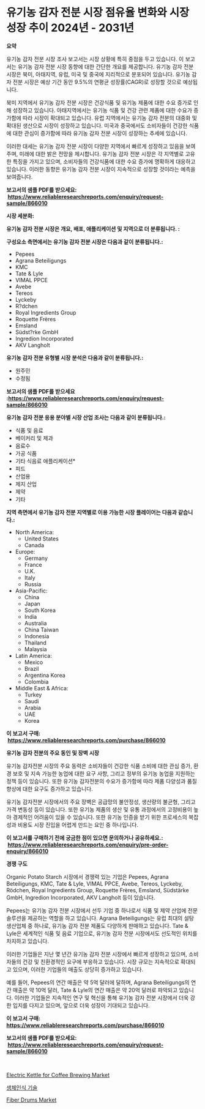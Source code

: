 <p><h1>유기농 감자 전분 시장 점유율 변화와 시장 성장 추이 2024년 - 2031년</h1></p><p><strong>요약</strong></p>
<p><p>유기농 감자 전분 시장 조사 보고서는 시장 상황에 특히 중점을 두고 있습니다. 이 보고서는 유기농 감자 전분 시장 동향에 대한 간단한 개요를 제공합니다. 유기농 감자 전분 시장은 북미, 아태지역, 유럽, 미국 및 중국에 지리적으로 분포되어 있습니다. 유기농 감자 전분 시장은 예상 기간 동안 9.5%의 연평균 성장률(CAGR)로 성장할 것으로 예상됩니다. </p><p>북미 지역에서 유기농 감자 전분 시장은 건강식품 및 유기농 제품에 대한 수요 증가로 인해 성장하고 있습니다. 아태지역에서는 유기농 식품 및 건강 관련 제품에 대한 수요가 증가함에 따라 시장이 확대되고 있습니다. 유럽 지역에서는 유기농 감자 전분의 대중화 및 확대된 생산으로 시장이 성장하고 있습니다. 미국과 중국에서도 소비자들이 건강한 식품에 대한 관심이 증가함에 따라 유기농 감자 전분 시장이 성장하는 추세에 있습니다.</p><p>이러한 대세는 유기농 감자 전분 시장이 다양한 지역에서 빠르게 성장하고 있음을 보여주며, 미래에 대한 밝은 전망을 제시합니다. 유기농 감자 전분 시장은 각 지역별로 고유한 특징을 가지고 있으며, 소비자들의 건강식품에 대한 수요 증가에 명확하게 대응하고 있습니다. 이러한 동향은 유기농 감자 전분 시장이 지속적으로 성장할 것이라는 예측을 보여줍니다.</p></p>
<p><strong>보고서의 샘플 PDF를 받으세요: &nbsp;<a href="https://www.reliableresearchreports.com/enquiry/request-sample/866010">https://www.reliableresearchreports.com/enquiry/request-sample/866010</a></strong></p>
<p><strong>시장 세분화:</strong></p>
<p><strong> 유기농 감자 전분 시장은 개요, 배포, 애플리케이션 및 지역으로 더 분류됩니다. :</strong></p>
<p><strong>구성요소 측면에서는 유기농 감자 전분 시장은 다음과 같이 분류됩니다.:</strong></p>
<p><ul><li>Pepees</li><li>Agrana Beteiligungs</li><li>KMC</li><li>Tate & Lyle</li><li>VIMAL PPCE</li><li>Avebe</li><li>Tereos</li><li>Lyckeby</li><li>R?dchen</li><li>Royal Ingredients Group</li><li>Roquette Frères</li><li>Emsland</li><li>Südst?rke GmbH</li><li>Ingredion Incorporated</li><li>AKV Langholt</li></ul></p>
<p><strong> 유기농 감자 전분 유형별 시장 분석은 다음과 같이 분류됩니다.:</strong></p>
<p><ul><li>원주민</li><li>수정됨</li></ul></p>
<p><strong>보고서의 샘플 PDF를 받으세요 :<a href="https://www.reliableresearchreports.com/enquiry/request-sample/866010">https://www.reliableresearchreports.com/enquiry/request-sample/866010</a></strong></p>
<p><strong> 유기농 감자 전분 응용 분야별 시장 산업 조사는 다음과 같이 분류됩니다.:</strong></p>
<p><ul><li>식품 및 음료</li><li>베이커리 및 제과</li><li>음료수</li><li>가공 식품</li><li>기타 식음료 애플리케이션*</li><li>피드</li><li>산업용</li><li>제지 산업</li><li>제약</li><li>기타</li></ul></p>
<p><strong>지역 측면에서 유기농 감자 전분 지역별로 이용 가능한 시장 플레이어는 다음과 같습니다.:</strong></p>
<p><ul>
    <li>
        North America:
        <ul>
            <li>United States</li>
            <li>Canada</li>
        </ul>
    </li>
    <li>
        Europe:
        <ul>
            <li>Germany</li>
            <li>France</li>
            <li>U.K.</li>
            <li>Italy</li>
            <li>Russia</li>
        </ul>
    </li>
    <li>
        Asia-Pacific:
        <ul>
            <li>China</li>
            <li>Japan</li>
            <li>South Korea</li>
            <li>India</li>
            <li>Australia</li>
            <li>China Taiwan</li>
            <li>Indonesia</li>
            <li>Thailand</li>
            <li>Malaysia</li>
        </ul>
    </li>
    <li>
        Latin America:
        <ul>
            <li>Mexico</li>
            <li>Brazil</li>
            <li>Argentina Korea</li>
            <li>Colombia</li>
        </ul>
    </li>
    <li>
        Middle East & Africa:
        <ul>
            <li>Turkey</li>
            <li>Saudi</li>
            <li>Arabia</li>
            <li>UAE</li>
            <li>Korea</li>
        </ul>
    </li>
    </ul></p>
<p><strong>이 보고서 구매: &nbsp;<a href="https://www.reliableresearchreports.com/purchase/866010">https://www.reliableresearchreports.com/purchase/866010</a></strong></p>
<p><strong>유기농 감자 전분의 주요 동인 및 장벽 시장</strong></p>
<p><p>유기농 감자전분 시장의 주요 동력은 소비자들이 건강한 식품 소비에 대한 관심 증가, 환경 보호 및 지속 가능한 농업에 대한 요구 사항, 그리고 정부의 유기농 농업을 지원하는 정책 등이 있습니다. 또한 유기농 감자전분의 수요가 증가함에 따라 제품 다양성과 품질 향상에 대한 요구도 증가하고 있습니다.</p><p>유기농 감자전분 시장에서의 주요 장벽은 공급망의 불안정성, 생산량의 불균형, 그리고 가격 변동성 등이 있습니다. 또한 유기농 제품의 생산 및 유통 과정에서의 고정비용이 높아 경제적인 어려움이 있을 수 있습니다. 또한 유기농 인증을 받기 위한 프로세스의 복잡성과 비용도 시장 진입을 어렵게 만드는 요인 중 하나입니다.</p></p>
<p><strong>이 보고서를 구매하기 전에 궁금한 점이 있으면 문의하거나 공유하세요.: &nbsp;<a href="https://www.reliableresearchreports.com/enquiry/pre-order-enquiry/866010">https://www.reliableresearchreports.com/enquiry/pre-order-enquiry/866010</a></strong></p>
<p><strong>경쟁 구도</strong></p>
<p><p>Organic Potato Starch 시장에서 경쟁력 있는 기업은 Pepees, Agrana Beteiligungs, KMC, Tate & Lyle, VIMAL PPCE, Avebe, Tereos, Lyckeby, Rödchen, Royal Ingredients Group, Roquette Frères, Emsland, Südstärke GmbH, Ingredion Incorporated, AKV Langholt 등이 있습니다. </p><p>Pepees는 유기농 감자 전분 시장에서 선두 기업 중 하나로서 식품 및 제약 산업에 전문 솔루션을 제공하는 역할을 하고 있습니다. Agrana Beteiligungs는 유럽 최대의 설탕 생산업체 중 하나로, 유기농 감자 전분 제품도 다양하게 판매하고 있습니다. Tate & Lyle은 세계적인 식품 및 음료 기업으로, 유기농 감자 전분 시장에서도 선도적인 위치를 차지하고 있습니다.</p><p>이러한 기업들은 지난 몇 년간 유기농 감자 전분 시장에서 빠르게 성장하고 있으며, 소비자들의 건강 및 친환경적인 요구에 부응하고 있습니다. 시장 규모는 지속적으로 확대되고 있으며, 이러한 기업들의 매출도 상당히 증가하고 있습니다.</p><p>예를 들어, Pepees의 연간 매출은 약 5억 달러에 달하며, Agrana Beteiligungs의 연간 매출은 약 10억 달러, Tate & Lyle의 연간 매출은 약 20억 달러로 파악되고 있습니다. 이러한 기업들은 지속적인 연구 및 혁신을 통해 유기농 감자 전분 시장에서 더욱 강한 입지를 다지고 있으며, 앞으로 더욱 성장이 기대되고 있습니다.</p></p>
<p><strong>이 보고서 구매: &nbsp; <a href="https://www.reliableresearchreports.com/purchase/866010">https://www.reliableresearchreports.com/purchase/866010</a></strong></p>
<p><strong>보고서의 샘플 PDF를 받으세요: &nbsp;<a href="https://www.reliableresearchreports.com/enquiry/request-sample/866010">https://www.reliableresearchreports.com/enquiry/request-sample/866010</a></strong><strong></strong></p>
<p>&nbsp;</p>
<p><p><a href="https://github.com/PeterParrish5/Market-Research-Report-List-4/blob/main/electric-kettle-for-coffee-brewing-market.md">Electric Kettle for Coffee Brewing Market</a></p><p><a href="https://github.com/vsoq0zknh59/Market-Research-Report-List-1/blob/main/54873886352.md">생체인식 기술</a></p><p><a href="https://changeable-paste-463.notion.site/Fiber-Drums-Market-Size-and-Growth-Market-Segmentation-Regional-and-Country-Breakdowns-and-Market-6cddf3219a0e4aa5935e278e27574534">Fiber Drums Market</a></p></p>